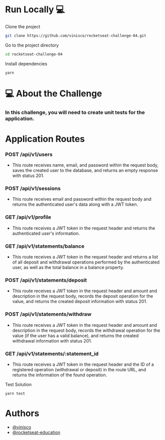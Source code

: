 # Run Locally :computer:

Clone the project

```bash
git clone https://github.com/vinisco/rocketseat-challenge-04.git
```

Go to the project directory

```bash
cd rocketseat-challenge-04
```

Install dependencies

```bash
yarn
```

# 💻 About the Challenge

### In this challenge, you will need to create unit tests for the application.

# Application Routes

### POST /api/v1/users
- This route receives name, email, and password within the request body, saves the created user to the database, and returns an empty response with status 201.

### POST /api/v1/sessions
- This route receives email and password within the request body and returns the authenticated user's data along with a JWT token.

### GET /api/v1/profile
- This route receives a JWT token in the request header and returns the authenticated user's information.

### GET /api/v1/statements/balance
- This route receives a JWT token in the request header and returns a list of all deposit and withdrawal operations performed by the authenticated user, as well as the total balance in a balance property.

### POST /api/v1/statements/deposit
- This route receives a JWT token in the request header and amount and description in the request body, records the deposit operation for the value, and returns the created deposit information with status 201.

### POST /api/v1/statements/withdraw
- This route receives a JWT token in the request header and amount and description in the request body, records the withdrawal operation for the value (if the user has a valid balance), and returns the created withdrawal information with status 201.

### GET /api/v1/statements/:statement_id
- This route receives a JWT token in the request header and the ID of a registered operation (withdrawal or deposit) in the route URL, and returns the information of the found operation.

Test Solution

```bash
yarn test
```

# Authors

- [@vinisco](https://github.com/vinisco)
- [@rocketseat-education](https://github.com/rocketseat-education)
